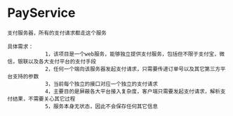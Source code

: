 # PayService

	支付服务器，所有的支付请求都走这个服务
	
	具体需求：
				1，该项目是一个web服务，能够独立提供支付服务，包括但不限于支付宝，微信，银联以及各大支付平台的支付手段
				2，任何一个端向该服务器发起支付请求，只需要传递订单号以及其它第三方平台支持的参数
				3，当前每个独立的接口对应一个独立的支付请求
				4，主要目的是屏蔽各大平台接入复杂度，客户端只需要发起支付请求，解析支付结果，不需要关心其它过程
				5，服务本身无状态，因此不会保存任何其它信息
